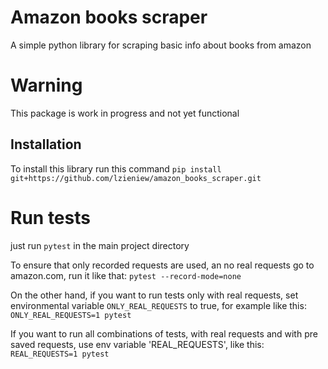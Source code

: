 # Amazon books scraper
A simple python library for scraping basic info about books from amazon

# Warning
This package is work in progress and not yet functional

## Installation
To install this library run this command
`pip install git+https://github.com/lzieniew/amazon_books_scraper.git`


# Run tests
just run `pytest` in the main project directory

To ensure that only recorded requests are used, an no real requests go to amazon.com, run it like that:
``pytest --record-mode=none``

On the other hand, if you want to run tests only with real requests, set environmental variable `ONLY_REAL_REQUESTS` to true, for example like this:
``ONLY_REAL_REQUESTS=1 pytest``

If you want to run all combinations of tests, with real requests and with pre saved requests, use env variable 'REAL_REQUESTS', like this:
``REAL_REQUESTS=1 pytest``
